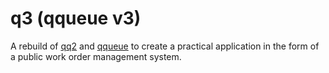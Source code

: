 # q3 (qqueue v3)
A rebuild of [qq2](https://github.com/whitgroves/qq2) and [qqueue](https://github.com/whitgroves/qqueue) to create a practical application in the form of a public work order management system.